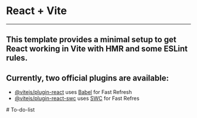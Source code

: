 # React + Vite



------------------------------------------------------------------------
This template provides a minimal setup to get React working in Vite with HMR and some ESLint rules.
-----------------------------------------------------------------------------------------
Currently, two official plugins are available:
----------------------------------------------------------------------------------------------

- [@vitejs/plugin-react](https://github.com/vitejs/vite-plugin-react/blob/main/packages/plugin-react/README.md) uses [Babel](https://babeljs.io/) for Fast Refresh
- [@vitejs/plugin-react-swc](https://github.com/vitejs/vite-plugin-react-swc) uses [SWC](https://swc.rs/) for Fast Refres


#   T o - d o - l i s t 
 
 
